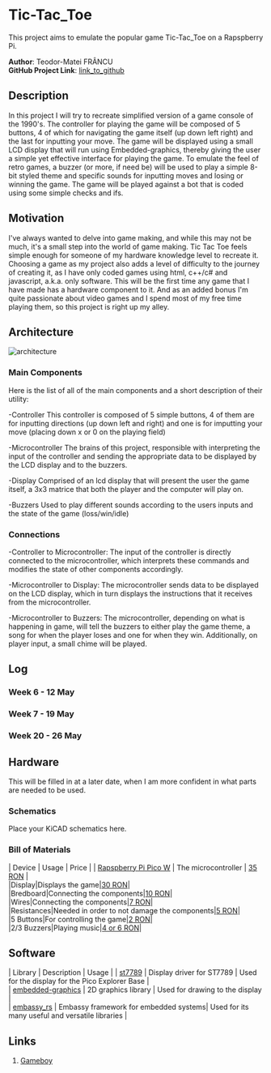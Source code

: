 # Tic-Tac_Toe
This project aims to emulate the popular game Tic-Tac_Toe on a Rapspberry Pi.

**Author**: Teodor-Matei FRÂNCU \
**GitHub Project Link**: [link_to_github](https://github.com/UPB-FILS-MA/project-Angery-Stoman)



## Description


In this project I will try to recreate simplified version of a game console of the 1990's. The controller for playing the game will be composed of 5 buttons, 4 of which for navigating the game itself (up down left right) and the last for inputting your move. The game will be displayed using a small LCD display that will run using Embedded-graphics, thereby giving the user a simple yet effective interface for playing the game. To emulate the feel of retro games, a buzzer (or more, if need be) will be used to play a simple 8-bit styled theme and specific sounds for inputting moves and losing or winning the game.
The game will be played against a bot that is coded using some simple checks and ifs.


## Motivation

I've always wanted to delve into game making, and while this may not be much, it's a small step into the world of game making. Tic Tac Toe feels simple enough for someone of my hardware knowledge level to recreate it. Choosing a game as my project also adds a level of difficulty to the journey of creating it, as I have only coded games using html, c++/c# and javascript, a.k.a. only software. This will be the first time any game that I have made has a hardware component to it.
And as an added bonus I'm quite passionate about video games and I spend most of my free time playing them, so this project is right up my alley.

## Architecture 

![architecture](<img width="870" alt="architecture" src="https://github.com/UPB-FILS-MA/upb-fils-ma.github.io/assets/163386844/781248c2-bc65-4d6b-a6b0-360f5891a9d4">)

### Main Components

Here is the list of all of the main components and a short description of their utility:

-Controller
This controller is composed of 5 simple buttons, 4 of them are for inputting directions (up down left and right) and one is for imputting your move (placing down x or 0 on the playing field)

-Microcontroller
The brains of this project, responsible with interpreting the input of the controller and sending the appropriate data to be displayed by the LCD display and to the buzzers.

-Display
Comprised of an lcd display that will present the user the game itself, a 3x3 matrice that both the player and the computer will play on.

-Buzzers
Used to play different sounds according to the users inputs and the state of the game (loss/win/idle)

### Connections

-Controller to Microcontroller:
The input of the controller is directly connected to the microcontroller, which interprets these commands and modifies the state of other components accordingly.

-Microcontroller to Display:
The microcontroller sends data to be displayed on the LCD display, which in turn displays the instructions that it receives from the microcontroller.

-Microcontroller to Buzzers:
The microcontroller, depending on what is happening in game, will tell the buzzers to either play the game theme, a song for when the player loses and one for when they win. Additionally, on player input, a small chime will be played.


## Log

<!-- write every week your progress here -->

### Week 6 - 12 May

### Week 7 - 19 May

### Week 20 - 26 May

## Hardware

This will be filled in at a later date, when I am more confident in what parts are needed to be used.

### Schematics

Place your KiCAD schematics here.

### Bill of Materials

<!-- Fill out this table with all the hardware components that you might need.

The format is 
```
| [Device](link://to/device) | This is used ... | [price](link://to/store) |

```

-->

| Device | Usage | Price |
| [Rapspberry Pi Pico W](https://www.raspberrypi.com/documentation/microcontrollers/raspberry-pi-pico.html) | The microcontroller | [35 RON](https://www.optimusdigital.ro/en/raspberry-pi-boards/12394-raspberry-pi-pico-w.html) | \
|Display|Displays the game|[30 RON](https://www.optimusdigital.ro/ro/optoelectronice-lcd-uri/12392-modul-lcd-de-18-cu-spi-i-controller-st7735-128x160-px.html?gad_source=1&gclid=Cj0KCQjwudexBhDKARIsAI-GWYW_FcUUf-veHQYVdumHZVaVkLbAsaFEqVJjGCpSuVWwelo4iq26zUQaAlL_EALw_wcB)| \
|Bredboard|Connecting the components|[10 RON](https://www.optimusdigital.ro/ro/prototipare-breadboard-uri/8-breadboard-830-points.html)| \
|Wires|Connecting the components|[7 RON](https://www.optimusdigital.ro/ro/fire-fire-mufate/888-set-fire-tata-tata-40p-20-cm.html?search_query=fire&results=437)| \
|Resistances|Needed in order to not damage the components|[5 RON](https://www.optimusdigital.ro/ro/componente-electronice-rezistoare/858-rezistor-025w-18k.html?search_query=rezistor&results=120)| \
|5 Buttons|For controlling the game|[2 RON](https://www.optimusdigital.ro/ro/butoane-i-comutatoare/1119-buton-6x6x6.html)| \
|2/3 Buzzers|Playing music|[4 or 6 RON](https://www.optimusdigital.ro/ro/audio-buzzere/12247-buzzer-pasiv-de-33v-sau-3v.html?search_query=buzzer&results=62)| 

## Software

| Library | Description | Usage |
| [st7789](https://github.com/almindor/st7789) | Display driver for ST7789 | Used for the display for the Pico Explorer Base | \
| [embedded-graphics](https://github.com/embedded-graphics/embedded-graphics) | 2D graphics library | Used for drawing to the display | \
| [embassy_rs](https://github.com/embassy-rs/embassy) | Embassy framework for embedded systems| Used for its many useful and versatile libraries | 

## Links

1. [Gameboy](https://en.wikipedia.org/wiki/Game_Boy)

